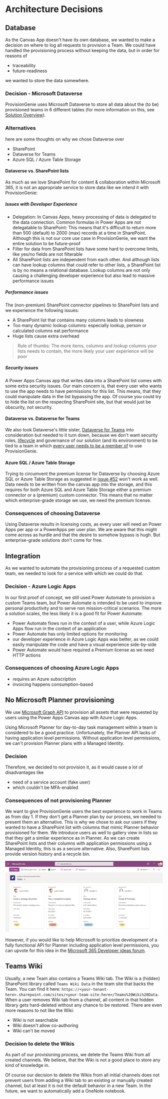 # Architecture Decisions

## Database

As the Canvas App doesn't have its own database, we wanted to make a decision on where to log all requests to provision a Team. We could have handled the provisioning process without keeping the data, but in order for reasons of

- traceability
- future-readiness

we wanted to store the data somewhere.

### Decision - Microsoft Dataverse

ProvisionGenie uses Microsoft Dataverse to store all data about the (to be) provisioned teams in 6 different tables (for more information on this, see [Solution Overview](corecomponents/logicapps.md#solution-overview)).

### Alternatives

here are some thoughts on why we chose Dataverse over

- SharePoint
- Dataverse for Teams
- Azure SQL / Azure Table Storage

#### Dataverse vs. SharePoint lists

As much as we love SharePoint for content & collaboration within Microsoft 365, it is not an appropriate service to store data like we intend it with ProvisionGenie:

##### Issues with Developer Experience

- Delegation: In Canvas Apps, heavy processing of data is delegated to the data connection. Common formulas in Power Apps are not delegatable to SharePoint: This means that it's difficult to return more than 500 (default) to 2000 (max) records at a time in SharePoint. Although this is not our core use case in ProvisionGenie, we want the entire solution to be future-proof
- Filter for data from SharePoint lists have some hard to overcome limits, like yes/no fields are not filterable
- All SharePoint lists are independent from each other. And although lists can have lookup columns that could refer to other lists, a SharePoint list is by no means a relational database. Lookup columns are not only causing a challenging developer experience but also lead to massive performance issues

##### Performance issues

The (non-premium) SharePoint connector pipelines to SharePoint lists and we experience the following issues:

- A SharePoint list that contains many columns leads to slowness
- Too many dynamic lookup columns: especially lookup, person or calculated columns eat performance
- Huge lists cause extra overhead

> Rule of thumbs: The more items, columns and lookup columns your lists needs to contain, the more likely your user experience will be poor

##### Security issues

A Power Apps Canvas app that writes data into a SharePoint list comes with some extra security issues. Our main concern is, that every user who wants to use the app needs to have permissions for this list. This means, that they could manipulate data in the list bypassing the app. Of course you could try to hide the list on the respecting SharePoint site, but that would just be obscurity, not security.

#### Dataverse vs. Dataverse for Teams

We also took Dataverse's little sister, [Dataverse for Teams](https://docs.microsoft.com/powerapps/teams/data-platform-compare) into consideration but needed to it turn down, because we don't want security roles, [lifecycle](https://docs.microsoft.com/power-platform/admin/about-teams-environment#environment-lifecycle) and governance of our solution (and its environment) to be tied to a team in which [every user needs to be a member of](https://docs.microsoft.com/powerapps/teams/data-platform-compare) to use ProvisionGenie.

#### Azure SQL / Azure Table Storage

Trying to circumvent the premium license for Dataverse by choosing Azure SQL or Azure Table Storage as suggested in [issue #52](https://github.com/ProvisionGenie/ProvisionGenie/issues/52) won't work as well. Data needs to be written from the canvas app into the storage, and this requires for both Azure SQL and Azure Table Storage either a premium connector or a (premium) custom connector. This means that no matter which enterprise-grade storage we use, we need the premium license.

### Consequences of choosing Dataverse

Using Dataverse results in licensing costs, as every user will need an Power Apps per app or a PowerApps per user plan. We are aware that this might come across as hurdle and that the desire to somehow bypass is hugh. But enterprise-grade solutions don't come for free.

## Integration

As we wanted to automate the provisioning process of a requested custom team, we needed to look for a service with which we could do that.

### Decision - Azure Logic Apps

In our first proof of concept, we still used Power Automate to provision a custom Teams team, but Power Automate is intended to be used to improve personal productivity and to serve non mission-critical scenarios. The more a solution scales, the less likely it is a good fit for Power Automate:

- Power Automate flows run in the context of a user, while Azure Logic Apps flow run in the context of an application
- Power Automate has only limited options for monitoring
- our developer experience in Azure Logic Apps was better, as we could easily manipulate the code and have a visual experience side-by-side
- Power Automate would have required a Premium license as we need HTTP actions

### Consequences of choosing Azure Logic Apps

- requires an Azure subscription
- invoicing happens consumption-based

## No Microsoft Planner provisioning

We use [Microsoft Graph API](https://docs.microsoft.com/graph/overview) to provision all assets that were requested by users using the Power Apps Canvas app with Azure Logic Apps.

Using Microsoft Planner for day-to-day task management within a team is considered to be a good practice. Unfortunately, the Planner API lacks of having application level permissions. Without application level permissions, we can't provision Planner plans with a Managed Identity. 

### Decision

Therefore, we decided to not provision it, as it would cause a lot of disadvantages like

- need of a service account (fake user)
- which couldn't be MFA-enabled

### Consequences of not provisioning Planner

We want to give ProvisionGenie users the best experience to work in Teams as from day 1. If they don't get a Planner plan by our process, we needed to present them an alternative. This is why we chose to ask our users if they wanted to have a SharePoint list with columns that mimic Planner behavior provisioned for them. We introduce users as well to gallery view in lists so that they get a similar experience as in Planner. As we can create SharePoint lists and their columns with application permissions using a Managed Identity, this is as a secure alternative. Also, SharePoint lists provide version history and a recycle bin.

![task list in SharePoint](media/architecturedecisions/tasklist.png)

However, if you would like to help Microsoft to prioritize development of a fully functional API for Planner including application level permissions, you can upvote for this idea in the [Microsoft 365 Developer ideas forum](https://techcommunity.microsoft.com/t5/microsoft-365-developer-platform/application-permissions-for-planner-apis/idi-p/2266449).

## Teams Wiki

Usually, a new Team also contains a Teams Wiki tab. The Wiki is a (hidden) SharePoint library called `Teams Wiki Data` in the team site that backs the Team. You can find it here: `https://<your-tenant-here>.sharepoint.com/sites/<your-team-site-here>/Teams%20Wiki%20Data`. When a user removes Wiki tab from a channel, all content in that hidden library gets hard-deleted without any chance to be restored. There are even more reasons to not like the Wiki:

- Wiki is not searchable
- Wiki doesn't allow co-authoring
- Wiki can't be moved

### Decision to delete the Wikis

As part of our provisioning process, we delete the Teams Wiki from all created channels. We believe, that the Wiki is not a good place to store any kind of knowledge in.

Of course our decision to delete the Wikis from all initial channels does not prevent users from adding a Wiki tab to an existing or manually created channel, but at least it is not the default behavior in a new Team. In the future, we want to automatically add a OneNote notebook.
